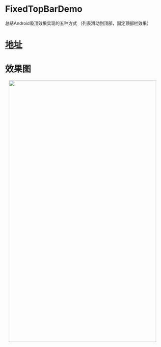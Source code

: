 # FixedTopBarDemo
总结Android吸顶效果实现的五种方式 （列表滑动到顶部，固定顶部栏效果）
# [地址](https://github.com/flowerthorn/FixedTopBarDemo)
# 效果图
<div align=center><img width="480" height="854" src="https://upload-images.jianshu.io/upload_images/7048342-8b282903cfe97f58.gif?imageMogr2/auto-orient/strip%7CimageView2/2/w/600/format/webp")
/></div>
